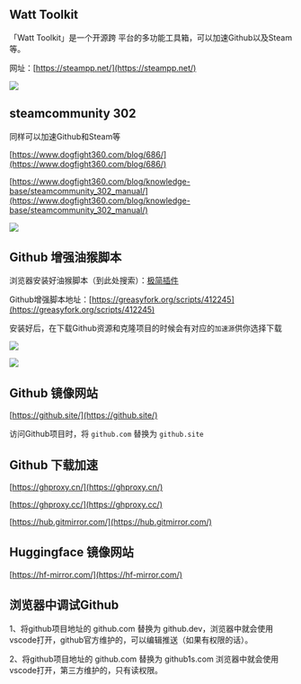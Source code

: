 ## Watt Toolkit

「Watt Toolkit」是一个开源跨 平台的多功能工具箱，可以加速Github以及Steam等。

网址：[https://steampp.net/](https://steampp.net/)

![](https://image.xiaojingge.com/img/image-20241219094338568.png?imageslim)

## steamcommunity 302

同样可以加速Github和Steam等

[https://www.dogfight360.com/blog/686/](https://www.dogfight360.com/blog/686/)

[https://www.dogfight360.com/blog/knowledge-base/steamcommunity_302_manual/](https://www.dogfight360.com/blog/knowledge-base/steamcommunity_302_manual/)

![](https://image.xiaojingge.com/img/image-20241219094606590.png?imageslim)

## Github 增强油猴脚本

浏览器安装好油猴脚本（到此处搜索）：[极简插件](https://chrome.zzzmh.cn/index)

Github增强脚本地址：[https://greasyfork.org/scripts/412245](https://greasyfork.org/scripts/412245)

安装好后，在下载Github资源和克隆项目的时候会有对应的`加速源`供你选择下载

![](https://image.xiaojingge.com/img/image-20241219095026965.png?imageslim)

![](https://image.xiaojingge.com/img/image-20241219095110213.png?imageslim)

## Github 镜像网站

[https://github.site/](https://github.site/)

访问Github项目时，将 `github.com` 替换为 `github.site`

## Github 下载加速

[https://ghproxy.cn/](https://ghproxy.cn/)

[https://ghproxy.cc/](https://ghproxy.cc/)

[https://hub.gitmirror.com/](https://hub.gitmirror.com/)

## Huggingface 镜像网站

[https://hf-mirror.com/](https://hf-mirror.com/)

## 浏览器中调试Github

1、将github项目地址的 github.com 替换为 github.dev，浏览器中就会使用vscode打开，github官方维护的，可以编辑推送（如果有权限的话）。

2、将github项目地址的 github.com 替换为 github1s.com  浏览器中就会使用vscode打开，第三方维护的，只有读权限。